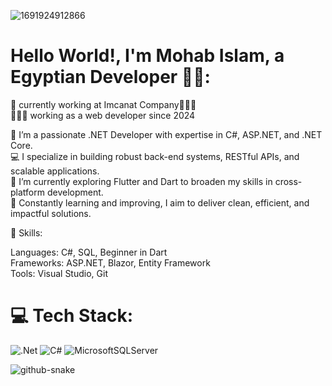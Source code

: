 
![1691924912866](https://github.com/user-attachments/assets/4961b375-b4ed-4944-b03c-4f0e6e483b94)

# Hello World!, I'm Mohab Islam, a Egyptian Developer 👋🏼:
🛜 currently working at Imcanat Company👨🏼‍🎓<br>👨🏼‍💻 working as a web developer since 2024 

👋 I’m a passionate .NET Developer with expertise in C#, ASP.NET, and .NET Core.<br>
💻 I specialize in building robust back-end systems, RESTful APIs, and scalable applications.<br>
📱 I’m currently exploring Flutter and Dart to broaden my skills in cross-platform development.<br>
🎯 Constantly learning and improving, I aim to deliver clean, efficient, and impactful solutions.<br>

🌟 Skills:<br>

Languages: C#, SQL, Beginner in Dart<br>
Frameworks: ASP.NET, Blazor, Entity Framework<br>
Tools: Visual Studio, Git<br>


# 💻 Tech Stack:
 ![.Net](https://img.shields.io/badge/.NET-5C2D91?style=for-the-badge&logo=.net&logoColor=white) ![C#](https://img.shields.io/badge/c%23-%23239120.svg?style=for-the-badge&logo=csharp&logoColor=white) ![MicrosoftSQLServer](https://img.shields.io/badge/Microsoft%20SQL%20Server-CC2927?style=for-the-badge&logo=microsoft%20sql%20server&logoColor=white)  

<picture>
  <source media="(prefers-color-scheme: dark)" srcset="https://raw.githubusercontent.com/tobiasmeyhoefer/tobiasmeyhoefer/output/github-snake-dark.svg" />
  <source media="(prefers-color-scheme: light)" srcset="https://raw.githubusercontent.com/tobiasmeyhoefer/tobiasmeyhoefer/output/github-snake.svg" />
  <img alt="github-snake" src="https://raw.githubusercontent.com/tobiasmeyhoefer/tobiasmeyhoefer/output/github-snake.svg" />
</picture>
